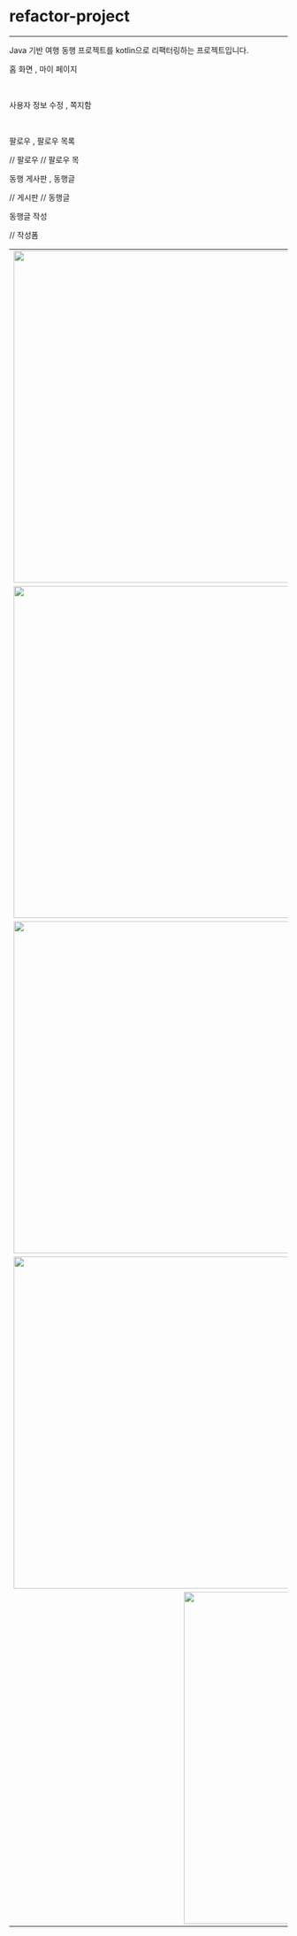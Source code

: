 # refactor-project
---
Java 기반 여행 동행 프로젝트를 kotlin으로 리팩터링하는 프로젝트입니다.

<table>
  <p>홈 화면 , 마이 페이지</p>
  <tr>
    <td><img src="https://github.com/user-attachments/assets/8bf8f612-5cf9-4821-9cf4-bda3fac8b497" width="600"/></td>
    <td><img src="https://github.com/user-attachments/assets/c212136b-432d-4fa7-b166-b3743fff923d" width="600"/></td> 
  </tr><br>
  <tr>
    <p>사용자 정보 수정 , 쪽지함</p>
    <td><img src="https://github.com/user-attachments/assets/eda9d635-39b1-4e0a-8c92-cbdd6038b242" width="600"/></td> 
    <td><img src="https://github.com/user-attachments/assets/dae70ae9-3068-4bd5-b910-31047258dc2d" width="600"/></td> 
  </tr><br>
  <tr>
    <p>팔로우 , 팔로우 목록</p>
    <td><img src="https://github.com/user-attachments/assets/8e4e055d-12de-4f79-8e7e-4fbd032391da" width="600"/></td> // 팔로우
    <td><img src="https://github.com/user-attachments/assets/471eeaf9-0e0d-4bd6-b95d-8fe22fa62570" width="600"/></td> // 팔로우 목
  </tr><br>
  <tr>
    <p>동행 게사판 , 동행글</p>
    <td><img src="https://github.com/user-attachments/assets/714fa709-391f-433e-acc9-46e9d27157ba" width="600"/></td> // 게시판
    <td><img src="https://github.com/user-attachments/assets/03980d16-bbee-42e0-a6a4-8d8c2e5f0da2" width="600"/></td> // 동행글
  </tr><br>
  <tr>
    <p>동행글 작성</p>
    <td colspan="2" align="center"><img src="https://github.com/user-attachments/assets/62706306-aaf5-45c3-bbdf-d8906fbe958c" width="600"/></td> // 작성폼
  </tr>
</table>
